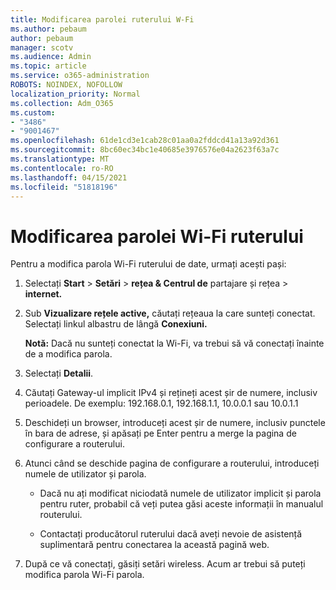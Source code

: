 ```yaml
---
title: Modificarea parolei ruterului W-Fi
ms.author: pebaum
author: pebaum
manager: scotv
ms.audience: Admin
ms.topic: article
ms.service: o365-administration
ROBOTS: NOINDEX, NOFOLLOW
localization_priority: Normal
ms.collection: Adm_O365
ms.custom:
- "3486"
- "9001467"
ms.openlocfilehash: 61de1cd3e1cab28c01aa0a2fddcd41a13a92d361
ms.sourcegitcommit: 8bc60ec34bc1e40685e3976576e04a2623f63a7c
ms.translationtype: MT
ms.contentlocale: ro-RO
ms.lasthandoff: 04/15/2021
ms.locfileid: "51818196"
---
```

# <a name="change-your-wi-fi-router-password"></a>Modificarea parolei Wi-Fi ruterului

Pentru a modifica parola Wi-Fi ruterului de date, urmați acești pași:

1. Selectați **Start**  >  **Setări**  >  **rețea & Centrul de** partajare și rețea  >  **internet.**

2. Sub **Vizualizare rețele active,** căutați rețeaua la care sunteți conectat. Selectați linkul albastru de lângă **Conexiuni.**<br>

   **Notă:** Dacă nu sunteți conectat la Wi-Fi, va trebui să vă conectați înainte de a modifica parola.

3. Selectați **Detalii**.

4. Căutați Gateway-ul implicit IPv4 și rețineți acest șir de numere, inclusiv perioadele. De exemplu: 192.168.0.1, 192.168.1.1, 10.0.0.1 sau 10.0.1.1

5. Deschideți un browser, introduceți acest șir de numere, inclusiv punctele în bara de adrese, și apăsați pe Enter pentru a merge la pagina de configurare a routerului.

6. Atunci când se deschide pagina de configurare a routerului, introduceți numele de utilizator și parola.<br>
   - Dacă nu ați modificat niciodată numele de utilizator implicit și parola pentru ruter, probabil că veți putea găsi aceste informații în manualul routerului.

   - Contactați producătorul ruterului dacă aveți nevoie de asistență suplimentară pentru conectarea la această pagină web.

7. După ce vă conectați, găsiți setări wireless. Acum ar trebui să puteți modifica parola Wi-Fi parola.
